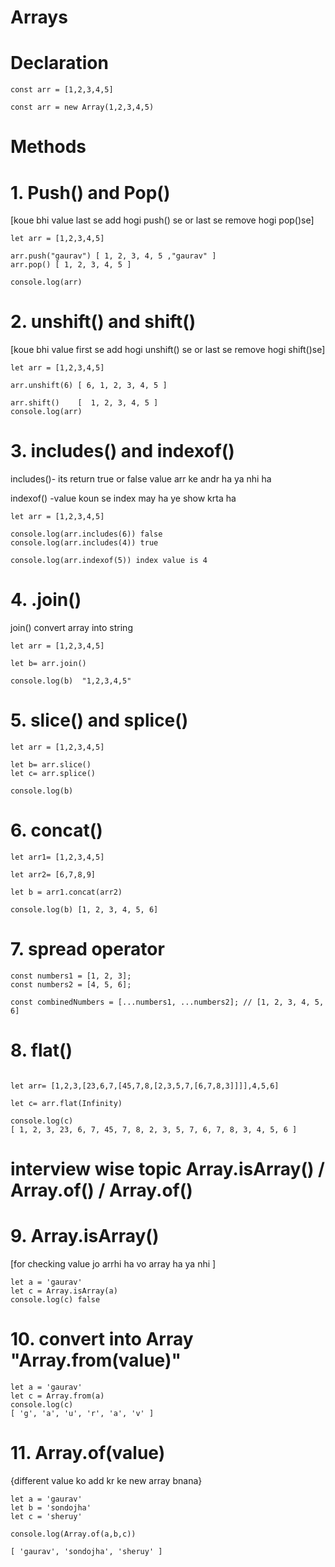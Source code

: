 # Arrays

# Declaration

```
const arr = [1,2,3,4,5]

const arr = new Array(1,2,3,4,5)

```

# Methods

# 1. Push() and Pop()
 [koue bhi value last se add hogi push() se or last se remove hogi pop()se]

```
let arr = [1,2,3,4,5]

arr.push("gaurav") [ 1, 2, 3, 4, 5 ,"gaurav" ]
arr.pop() [ 1, 2, 3, 4, 5 ]

console.log(arr)

```

# 2. unshift() and shift()

[koue bhi value first se add hogi unshift() se or last se remove hogi shift()se]

```
let arr = [1,2,3,4,5]

arr.unshift(6) [ 6, 1, 2, 3, 4, 5 ]

arr.shift()    [  1, 2, 3, 4, 5 ]
console.log(arr)

```

# 3. includes() and indexof()

includes()- its return true or false value arr ke andr ha ya nhi ha

indexof() -value koun se index may ha ye show krta ha

```
let arr = [1,2,3,4,5]

console.log(arr.includes(6)) false
console.log(arr.includes(4)) true

console.log(arr.indexof(5)) index value is 4

```

# 4. .join()

join() convert array into string

```
let arr = [1,2,3,4,5]

let b= arr.join()

console.log(b)  "1,2,3,4,5"

```

# 5. slice() and splice()

```
let arr = [1,2,3,4,5]

let b= arr.slice()
let c= arr.splice()

console.log(b)

```

# 6. concat()

```
let arr1= [1,2,3,4,5]

let arr2= [6,7,8,9]

let b = arr1.concat(arr2)

console.log(b) [1, 2, 3, 4, 5, 6]

```

# 7. spread operator

```
const numbers1 = [1, 2, 3];
const numbers2 = [4, 5, 6];
 
const combinedNumbers = [...numbers1, ...numbers2]; // [1, 2, 3, 4, 5, 6]

```
# 8. flat()
```

let arr= [1,2,3,[23,6,7,[45,7,8,[2,3,5,7,[6,7,8,3]]]],4,5,6]

let c= arr.flat(Infinity)

console.log(c)
[ 1, 2, 3, 23, 6, 7, 45, 7, 8, 2, 3, 5, 7, 6, 7, 8, 3, 4, 5, 6 ]
```

# interview wise topic  Array.isArray() / Array.of()  / Array.of() 

# 9. Array.isArray() 
 [for checking value jo arrhi ha vo array ha ya  nhi ]

 ```
let a = 'gaurav'
let c = Array.isArray(a)
console.log(c) false
 ```
 # 10. convert into Array "Array.from(value)"

 ```
let a = 'gaurav'
let c = Array.from(a)
console.log(c)
 [ 'g', 'a', 'u', 'r', 'a', 'v' ]

 ```
# 11. Array.of(value)
  {different value ko add kr ke new array bnana}

  ```
  let a = 'gaurav'
let b = 'sondojha'
let c = 'sheruy'

console.log(Array.of(a,b,c))

[ 'gaurav', 'sondojha', 'sheruy' ]
  ```
